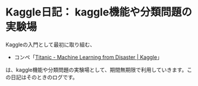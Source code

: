 Kaggle日記： kaggle機能や分類問題の実験場
===============================

Kaggleの入門として最初に取り組む、

- コンペ「[Titanic - Machine Learning from Disaster | Kaggle](https://www.kaggle.com/c/titanic)」

は、kaggle機能や分類問題の実験場として、期間無期限で利用していきます。この日記はそのときのログです。
